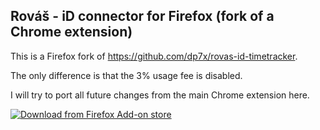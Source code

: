 ## **Rováš - iD connector for Firefox (fork of a Chrome extension)**

This is a Firefox fork of https://github.com/dp7x/rovas-id-timetracker.

The only difference is that the 3% usage fee is disabled.

I will try to port all future changes from the main Chrome extension here.

[![Download from Firefox Add-on store](https://blog.mozilla.org/addons/files/2015/11/get-the-addon.png)](https://addons.mozilla.org/en-US/firefox/addon/rov%C3%A1%C5%A1-id-connector-for-firefox/)
